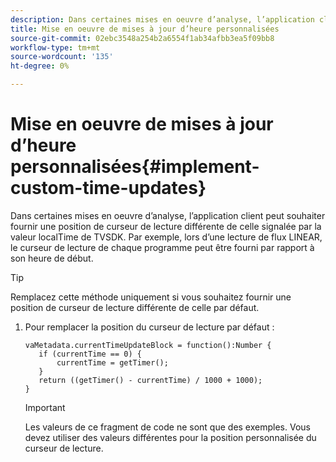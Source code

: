 ```yaml
---
description: Dans certaines mises en oeuvre d’analyse, l’application client peut souhaiter fournir une position de curseur de lecture différente de celle signalée par la valeur localTime de TVSDK. Par exemple, lors d’une lecture de flux LINEAR, le curseur de lecture de chaque programme peut être fourni par rapport à son heure de début.
title: Mise en oeuvre de mises à jour d’heure personnalisées
source-git-commit: 02ebc3548a254b2a6554f1ab34afbb3ea5f09bb8
workflow-type: tm+mt
source-wordcount: '135'
ht-degree: 0%

---
```


# Mise en oeuvre de mises à jour d’heure personnalisées{#implement-custom-time-updates}

Dans certaines mises en oeuvre d’analyse, l’application client peut souhaiter fournir une position de curseur de lecture différente de celle signalée par la valeur localTime de TVSDK. Par exemple, lors d’une lecture de flux LINEAR, le curseur de lecture de chaque programme peut être fourni par rapport à son heure de début.

>[!TIP]
>
>Remplacez cette méthode uniquement si vous souhaitez fournir une position de curseur de lecture différente de celle par défaut.

1. Pour remplacer la position du curseur de lecture par défaut :

   ```
   vaMetadata.currentTimeUpdateBlock = function():Number { 
      if (currentTime == 0) { 
          currentTime = getTimer(); 
      } 
      return ((getTimer() - currentTime) / 1000 + 1000); 
   }
   ```

   >[!IMPORTANT]
   >
   >Les valeurs de ce fragment de code ne sont que des exemples. Vous devez utiliser des valeurs différentes pour la position personnalisée du curseur de lecture.
